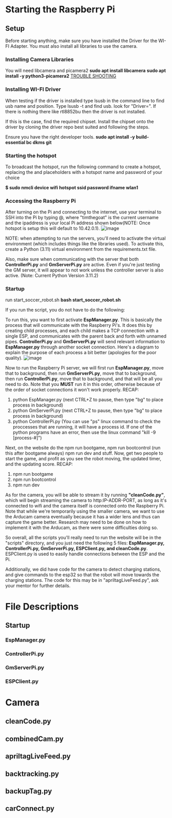 # Starting the Raspberry Pi

## Setup

Before starting anything, make sure you have installed the Driver for the WI-FI Adapter. You must also install all libraries to use the camera.


### Installing Camera Libraries

You will need libcamera and picamera2 
**sudo apt install libcamera**
**sudo apt install -y python3-picamera2**
[TROUBLE SHOOTING](https://www.youtube.com/watch?time_continue=356&v=U7yVpYv3gxQ&embeds_referring_euri=https%3A%2F%2Fwww.google.com%2Fsearch%3Fq%3Dconnecting%2Bcamera%2Bmodule%2B3%2Bto%2Bpi4%26rlz%3D1C1VDKB_enUS994US994%26oq%3Dconnecting%2Bcamera%2Bmodule%2B3%2Bto%2Bpi4%26&source_ve_path=MzY4NDIsMzY4NDIsMzY4NDIsMzY4NDIsMzY4NDIsMzY4NDIsMzY4NDIsMzY4NDIsMzY4NDIsMTM5MTE3LDIzODUx)


### Installing WI-FI Driver
When testing if the driver is installed type lsusb in the command line to find usb name and position. Type lsusb -t and find usb. look for "Driver=". If there is nothing there like rtl8852bu then the driver is not installed.

If this is the case, find the required chipset.
Install the chipset onto the driver by cloning the driver repo best suited and following the steps.

Ensure you have the right developer tools.
**sudo apt install -y build-essential bc dkms git**

### Starting the hotspot
To broadcast the hotspot, run the following command to create a hotspot, replacing the <hotspot name> and <hotspot password> placeholders with a hotspot name and password of your choice

**$ sudo nmcli device wifi hotspot ssid <hotspot name> password <hotspot password> ifname wlan1**

### Accessing the Raspberry Pi

After turning on the Pi and connecting to the internet, use your terminal to SSH into the Pi by typing <username>@<ipaddress>, where "timthegoat" is the current username and the ipaddress is your local Pi address shown below(NOTE: Once hotspot is setup this will default to 10.42.0.1).
![image](https://github.com/user-attachments/assets/e83135cc-39a2-4ad9-8e8b-7ac2651071df)

NOTE: when attempting to run the servers, you'll need to activate the virtual
environment (which includes things like the libraries used). To activate this,
create a Python (3.11) virtual environment from the requirements.txt file.

Also, make sure when communicating with the server that both **ControllerPi.py** and **GmServerPi.py** are active. Even if you're just testing the GM server, it will appear to not work unless
the controller server is also active.
(Note: Current Python Version 3.11.2)
### Startup
run start_soccer_robot.sh
**bash start_soccer_robot.sh**

If you run the script, you do not have to do the following: 

To run this, you want to first activate **EspManager.py**. This is basically the process that will communicate with the Raspberry Pi's. It does this by creating child processes, and each child
makes a TCP connection with a single ESP, and communicates with the parent back and forth with unnamed pipes. **ControllerPi.py** and **GmServerPi.py** will send relevant information to **EspManager.py**
through another socket connection. Here's a diagram to explain the purpose of each process a bit better (apologies for the poor quality).
![image](https://github.com/user-attachments/assets/55c1ff86-75d5-41fe-a101-83da67798dfa)

Now to run the Raspberry Pi server, we will first run **EspManager.py**, move that to background, then run **GmServerPi.py**, move that to background, then run **ControllerPi.py**, move that to background,
and that will be all you need to do. Note that you **MUST** run it in this order, otherwise because of the order of socket connections it won't work properly.
RECAP:
1. python EspManager.py (next CTRL+Z to pause, then type "bg" to place process in background)
2. python GmServerPi.py (next CTRL+Z to pause, then type "bg" to place process in background)
3. python ControllerPi.py
(You can use "ps" linux command to check the proccesses that are running, it will have a process id.
If one of the python programs have an error, then use the linux command "kill -9 [process-#]")

Next, on the website do the npm run bootgame, npm run bootcontrol (run this after bootgame always) npm run dev and stuff. Now,
get two people to start the game, and profit as you see the robot moving, the updated timer, and the updating score.
RECAP:
1. npm run bootgame
2. npm run bootcontrol
3. npm run dev

As for the camera, you will be able to stream it by running **"cleanCode.py"**, which will begin streaming the camera to http:IP-ADDR-PORT, as long as it's connected to wifi and the camera itself is
connected onto the Raspberry Pi. Note that while we're temporarily using the smaller camera, we want to use the Arducam camera eventually because it has a wider lens and thus can capture the game better.
Research may need to be done on how to implement it with the Arducam, as there were some difficulties doing so.


So overall, all the scripts you'll really need to run the website will be in the "scripts" directory, and you just need the following 5 files: **EspManager.py, ControllerPi.py, GmServerPi.py, ESPClient.py, and cleanCode.py**. ESPClient.py is used to easily handle connections between the ESP and the Pi.

Additionally, we did have code for the camera to detect charging stations, and give commands to the esp32 so that the robot will move towards the charging stations. The code for this may be in "apriltagLiveFeed.py",
ask your mentor for further details.

      
# File Descriptions


## Startup

### EspManager.py

### ControllerPi.py

### GmServerPi.py

### ESPClient.py


# Camera

## cleanCode.py

## combinedCam.py

## apriltagLiveFeed.py




## backtracking.py

## backupTag.py

## carConnect.py
